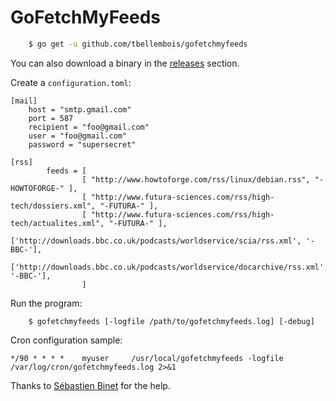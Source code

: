 # GoFetchMyFeeds

```bash
    $ go get -u github.com/tbellembois/gofetchmyfeeds
```

You can also download a binary in the [releases](https://github.com/tbellembois/gofetchmyfeeds/releases) section.

Create a `configuration.toml`:
```
[mail]
    host = "smtp.gmail.com"
    port = 587
    recipient = "foo@gmail.com"
    user = "foo@gmail.com"
    password = "supersecret"

[rss]
        feeds = [ 
                [ "http://www.howtoforge.com/rss/linux/debian.rss", "-HOWTOFORGE-" ],
                [ "http://www.futura-sciences.com/rss/high-tech/dossiers.xml", "-FUTURA-" ],
                [ "http://www.futura-sciences.com/rss/high-tech/actualites.xml", "-FUTURA-" ],
                ['http://downloads.bbc.co.uk/podcasts/worldservice/scia/rss.xml', '-BBC-'],
                ['http://downloads.bbc.co.uk/podcasts/worldservice/docarchive/rss.xml', '-BBC-'],
                ]
```

Run the program:
```
    $ gofetchmyfeeds [-logfile /path/to/gofetchmyfeeds.log] [-debug]
```

Cron configuration sample:
```
*/90 * * * *    myuser     /usr/local/gofetchmyfeeds -logfile /var/log/cron/gofetchmyfeeds.log 2>&1
```

Thanks to [Sébastien Binet](https://github.com/sbinet) for the help.
